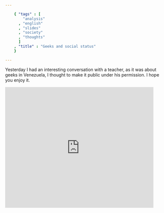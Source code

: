 ```yaml
--- 

    { "tags" : [
        "analysis"
      , "english"
      , "slides"
      , "society"
      , "thoughts"
      ]
    , "title" : "Geeks and social status"
    }

--- 
```


Yesterday I had an interesting conversation with a teacher, as it was about
geeks in Venezuela, I thought to make it public under his permission. I hope
you enjoy it.

<iframe src="https://docs.google.com/presentation/d/1-_2t2cdEMRkX0Zh6lOwPyFnEhVLpfsHNkNuwD_3p8pw/embed?start=false&loop=false&delayms=10000" frameborder="0" width="480" height="389" allowfullscreen="true" mozallowfullscreen="true" webkitallowfullscreen="true"></iframe>

